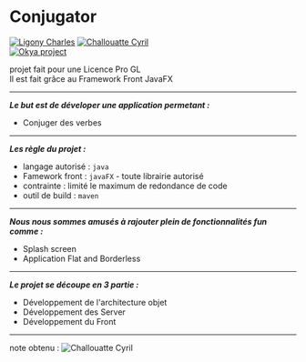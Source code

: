 # Conjugator
[![Ligony Charles](https://img.shields.io/badge/Charles-LinkedIn-1E90E7.svg)](https://www.linkedin.com/in/charles-ligony-893177134/)
[![Challouatte Cyril](https://img.shields.io/badge/Cyril-LinkedIn-1E90E7.svg)](https://www.linkedin.com/in/cyril-challouatte-824021160/)  
[![Okya project](https://img.shields.io/badge/%C3%98kya-Official-0c2461.svg)]()

projet fait pour une Licence Pro GL   
Il est fait grâce au Framework Front JavaFX

***

___Le but est de déveloper une application permetant :___

 -  Conjuger des verbes
 
***

___Les règle du projet :___

 - langage autorisé : `java`
 - Famework front   : `javaFX` - toute librairie autorisé 
 - contrainte       : limité le maximum de redondance de code
 - outil de build   : `maven`

***

___Nous nous sommes amusés à rajouter plein de fonctionnalités fun comme :___

 - Splash screen
 - Application Flat and Borderless
 
***

___Le projet se découpe en 3 partie :___

 - Développement de l'architecture objet
 - Développement des Server
 - Développement du Front
 
***

note obtenu  :   ![Challouatte Cyril](https://img.shields.io/badge/%3f-20-00A100.svg)
